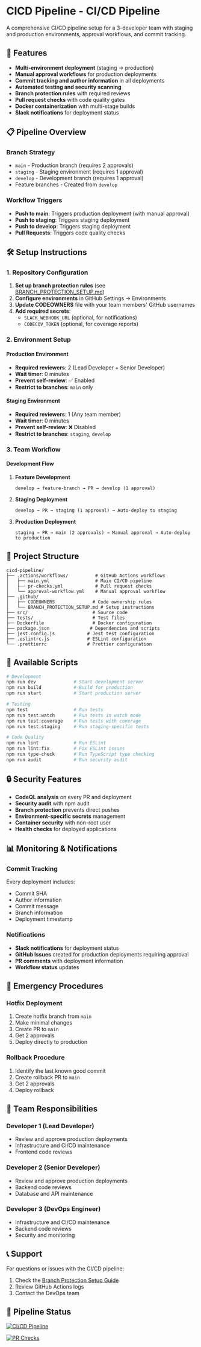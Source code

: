 # CICD Pipeline - CI/CD Pipeline

A comprehensive CI/CD pipeline setup for a 3-developer team with staging and production environments, approval workflows, and commit tracking.

## 🚀 Features

- **Multi-environment deployment** (staging → production)
- **Manual approval workflows** for production deployments
- **Commit tracking and author information** in all deployments
- **Automated testing and security scanning**
- **Branch protection rules** with required reviews
- **Pull request checks** with code quality gates
- **Docker containerization** with multi-stage builds
- **Slack notifications** for deployment status

## 📋 Pipeline Overview

### Branch Strategy
- `main` - Production branch (requires 2 approvals)
- `staging` - Staging environment (requires 1 approval)
- `develop` - Development branch (requires 1 approval)
- Feature branches - Created from `develop`

### Workflow Triggers
- **Push to main**: Triggers production deployment (with manual approval)
- **Push to staging**: Triggers staging deployment
- **Push to develop**: Triggers staging deployment
- **Pull Requests**: Triggers code quality checks

## 🛠️ Setup Instructions

### 1. Repository Configuration

1. **Set up branch protection rules** (see [BRANCH_PROTECTION_SETUP.md](.github/BRANCH_PROTECTION_SETUP.md))
2. **Configure environments** in GitHub Settings → Environments
3. **Update CODEOWNERS** file with your team members' GitHub usernames
4. **Add required secrets**:
   - `SLACK_WEBHOOK_URL` (optional, for notifications)
   - `CODECOV_TOKEN` (optional, for coverage reports)

### 2. Environment Setup

#### Production Environment
- **Required reviewers**: 2 (Lead Developer + Senior Developer)
- **Wait timer**: 0 minutes
- **Prevent self-review**: ✅ Enabled
- **Restrict to branches**: `main` only

#### Staging Environment
- **Required reviewers**: 1 (Any team member)
- **Wait timer**: 0 minutes
- **Prevent self-review**: ❌ Disabled
- **Restrict to branches**: `staging`, `develop`

### 3. Team Workflow

#### Development Flow
1. **Feature Development**
   ```
   develop → feature-branch → PR → develop (1 approval)
   ```

2. **Staging Deployment**
   ```
   develop → PR → staging (1 approval) → Auto-deploy to staging
   ```

3. **Production Deployment**
   ```
   staging → PR → main (2 approvals) → Manual approval → Auto-deploy to production
   ```

## 📁 Project Structure

```
cicd-pipeline/
├── .actions/workflows/          # GitHub Actions workflows
│   ├── main.yml                 # Main CI/CD pipeline
│   ├── pr-checks.yml            # Pull request checks
│   └── approval-workflow.yml    # Manual approval workflow
├── .github/
│   ├── CODEOWNERS              # Code ownership rules
│   └── BRANCH_PROTECTION_SETUP.md # Setup instructions
├── src/                        # Source code
├── tests/                      # Test files
├── Dockerfile                  # Docker configuration
├── package.json               # Dependencies and scripts
├── jest.config.js            # Jest test configuration
├── .eslintrc.js              # ESLint configuration
└── .prettierrc               # Prettier configuration
```

## 🔧 Available Scripts

```bash
# Development
npm run dev              # Start development server
npm run build            # Build for production
npm run start            # Start production server

# Testing
npm test                 # Run tests
npm run test:watch       # Run tests in watch mode
npm run test:coverage    # Run tests with coverage
npm run test:staging     # Run staging-specific tests

# Code Quality
npm run lint             # Run ESLint
npm run lint:fix         # Fix ESLint issues
npm run type-check       # Run TypeScript type checking
npm run audit            # Run security audit
```

## 🔒 Security Features

- **CodeQL analysis** on every PR and deployment
- **Security audit** with npm audit
- **Branch protection** prevents direct pushes
- **Environment-specific secrets** management
- **Container security** with non-root user
- **Health checks** for deployed applications

## 📊 Monitoring & Notifications

### Commit Tracking
Every deployment includes:
- Commit SHA
- Author information
- Commit message
- Branch information
- Deployment timestamp

### Notifications
- **Slack notifications** for deployment status
- **GitHub Issues** created for production deployments requiring approval
- **PR comments** with deployment information
- **Workflow status** updates

## 🚨 Emergency Procedures

### Hotfix Deployment
1. Create hotfix branch from `main`
2. Make minimal changes
3. Create PR to `main`
4. Get 2 approvals
5. Deploy directly to production

### Rollback Procedure
1. Identify the last known good commit
2. Create rollback PR to `main`
3. Get 2 approvals
4. Deploy rollback

## 👥 Team Responsibilities

### Developer 1 (Lead Developer)
- Review and approve production deployments
- Infrastructure and CI/CD maintenance
- Frontend code reviews

### Developer 2 (Senior Developer)
- Review and approve production deployments
- Backend code reviews
- Database and API maintenance

### Developer 3 (DevOps Engineer)
- Infrastructure and CI/CD maintenance
- Backend code reviews
- Security and monitoring

## 📞 Support

For questions or issues with the CI/CD pipeline:
1. Check the [Branch Protection Setup Guide](.github/BRANCH_PROTECTION_SETUP.md)
2. Review GitHub Actions logs
3. Contact the DevOps team

## 🔄 Pipeline Status

[![CI/CD Pipeline](https://github.com/Molhimah-Code/cicd-pipeline/workflows/CI/CD%20Pipeline%20-%20Staging%20to%20Production/badge.svg)](https://github.com/Molhimah-Code/cicd-pipeline/actions)

[![PR Checks](https://github.com/Molhimah-Code/cicd-pipeline/workflows/Pull%20Request%20Checks/badge.svg)](https://github.com/Molhimah-Code/cicd-pipeline/actions)
